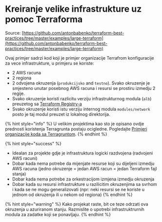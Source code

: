 # Kreiranje velike infrastrukture uz pomoc Terraforma

Source: [https://github.com/antonbabenko/terraform-best-practices/tree/master/examples/large-terraform](https://github.com/antonbabenko/terraform-best-practices/tree/master/examples/large-terraform)

Ovaj primjer sadrzi kod koji je primjer organizacije Terrafrom konfiguracije za vece infrastrukture, u primjeru se koriste:

* 2 AWS racuna
* 2 regiona
* 2 odvojena okruzenja (`produkcijsko` and `testno`). Svako okruzenje je smjesteno unutar posebnog AWS racuna i resursi se prostiru izmedju 2 regije.
* Svako okruzenje koristi razlicitu verziju infrastrukturnog modula (`alb`) preuzetog sa [Terraform Registry-a](https://registry.terraform.io/)
* Svako okruzenje koristi istu verziju internog modula `modules/network` posto je taj modul preuzet iz lokalnog direktorija.

{% hint style="info" %}
U velikim projektima kao sto je opisano ovdje prednosti koristenja Terragrunta postaju ocigledne. Pogledajte [Primjeri organizacije koda sa Terragruntom](../terragrunt.md).
{% endhint %}

{% hint style="success" %}
* Idealan za projekte gdje je infrastruktura logicki razdvojena (radvojeni AWS racuni)&#x20;
* Dobar kada nema potrebe da mijenjate resurse koji su dijeljeni izmedju AWS racuna (jedno okruzenje = jedan AWS racun = jedan Terraform fajl stanja)
* Dobar kada nema potrebe za orkestracijom izmjena izmedju okruzenja
* Dobar kada su resursi infrastrukture u razilicitim okruzenjima sa svrhom i kada se ne mogu generalizovati (npr: neki resursi se ne koriste u jednom od okruzenja ili u nekom od regiona)
{% endhint %}

{% hint style="warning" %}
Kako projekat raste, bit ce teze odrzati ova okruzenja u azuriranom stanju. Razmislite o upotrebi infrastruktrurnih modula za zadatke koji se ponavljaju.
{% endhint %}

##
